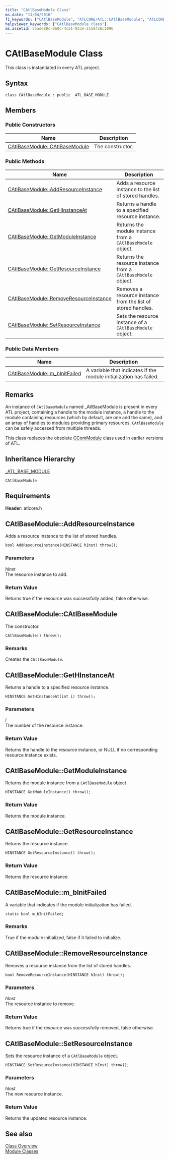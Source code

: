 ```yaml
---
title: "CAtlBaseModule Class"
ms.date: "11/04/2016"
f1_keywords: ["CAtlBaseModule", "ATLCORE/ATL::CAtlBaseModule", "ATLCORE/ATL::CAtlBaseModule::CAtlBaseModule", "ATLCORE/ATL::CAtlBaseModule::AddResourceInstance", "ATLCORE/ATL::CAtlBaseModule::GetHInstanceAt", "ATLCORE/ATL::CAtlBaseModule::GetModuleInstance", "ATLCORE/ATL::CAtlBaseModule::GetResourceInstance", "ATLCORE/ATL::CAtlBaseModule::RemoveResourceInstance", "ATLCORE/ATL::CAtlBaseModule::SetResourceInstance", "ATLCORE/ATL::CAtlBaseModule::m_bInitFailed"]
helpviewer_keywords: ["CAtlBaseModule class"]
ms.assetid: 55ade80c-9b0c-4c51-933e-2158436c1096
---
```

# CAtlBaseModule Class

This class is instantiated in every ATL project.

## Syntax

```
class CAtlBaseModule : public _ATL_BASE_MODULE
```

## Members

### Public Constructors

|Name|Description|
|----------|-----------------|
|[CAtlBaseModule::CAtlBaseModule](#catlbasemodule)|The constructor.|

### Public Methods

|Name|Description|
|----------|-----------------|
|[CAtlBaseModule::AddResourceInstance](#addresourceinstance)|Adds a resource instance to the list of stored handles.|
|[CAtlBaseModule::GetHInstanceAt](#gethinstanceat)|Returns a handle to a specified resource instance.|
|[CAtlBaseModule::GetModuleInstance](#getmoduleinstance)|Returns the module instance from a `CAtlBaseModule` object.|
|[CAtlBaseModule::GetResourceInstance](#getresourceinstance)|Returns the resource instance from a `CAtlBaseModule` object.|
|[CAtlBaseModule::RemoveResourceInstance](#removeresourceinstance)|Removes a resource instance from the list of stored handles.|
|[CAtlBaseModule::SetResourceInstance](#setresourceinstance)|Sets the resource instance of a `CAtlBaseModule` object.|

### Public Data Members

|Name|Description|
|----------|-----------------|
|[CAtlBaseModule::m_bInitFailed](#m_binitfailed)|A variable that indicates if the module initialization has failed.|

## Remarks

An instance of `CAtlBaseModule` named _AtlBaseModule is present in every ATL project, containing a handle to the module instance, a handle to the module containing resources (which by default, are one and the same), and an array of handles to modules providing primary resources. `CAtlBaseModule` can be safely accessed from multiple threads.

This class replaces the obsolete [CComModule](../../atl/reference/ccommodule-class.md) class used in earlier versions of ATL.

## Inheritance Hierarchy

[_ATL_BASE_MODULE](atl-typedefs.md#_atl_base_module)

`CAtlBaseModule`

## Requirements

**Header:** atlcore.h

## <a name="addresourceinstance"></a> CAtlBaseModule::AddResourceInstance

Adds a resource instance to the list of stored handles.

```
bool AddResourceInstance(HINSTANCE hInst) throw();
```

### Parameters

*hInst*<br/>
The resource instance to add.

### Return Value

Returns true if the resource was successfully added, false otherwise.

## <a name="catlbasemodule"></a> CAtlBaseModule::CAtlBaseModule

The constructor.

```
CAtlBaseModule() throw();
```

### Remarks

Creates the `CAtlBaseModule`.

## <a name="gethinstanceat"></a> CAtlBaseModule::GetHInstanceAt

Returns a handle to a specified resource instance.

```
HINSTANCE GetHInstanceAt(int i) throw();
```

### Parameters

*i*<br/>
The number of the resource instance.

### Return Value

Returns the handle to the resource instance, or NULL if no corresponding resource instance exists.

## <a name="getmoduleinstance"></a> CAtlBaseModule::GetModuleInstance

Returns the module instance from a `CAtlBaseModule` object.

```
HINSTANCE GetModuleInstance() throw();
```

### Return Value

Returns the module instance.

## <a name="getresourceinstance"></a> CAtlBaseModule::GetResourceInstance

Returns the resource instance.

```
HINSTANCE GetResourceInstance() throw();
```

### Return Value

Returns the resource instance.

## <a name="m_binitfailed"></a> CAtlBaseModule::m_bInitFailed

A variable that indicates if the module initialization has failed.

```
static bool m_bInitFailed;
```

### Remarks

True if the module initialized, false if it failed to initialize.

## <a name="removeresourceinstance"></a> CAtlBaseModule::RemoveResourceInstance

Removes a resource instance from the list of stored handles.

```
bool RemoveResourceInstance(HINSTANCE hInst) throw();
```

### Parameters

*hInst*<br/>
The resource instance to remove.

### Return Value

Returns true if the resource was successfully removed, false otherwise.

## <a name="setresourceinstance"></a> CAtlBaseModule::SetResourceInstance

Sets the resource instance of a `CAtlBaseModule` object.

```
HINSTANCE SetResourceInstance(HINSTANCE hInst) throw();
```

### Parameters

*hInst*<br/>
The new resource instance.

### Return Value

Returns the updated resource instance.

## See also

[Class Overview](../../atl/atl-class-overview.md)<br/>
[Module Classes](../../atl/atl-module-classes.md)
